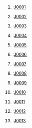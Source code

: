 1. :[J0001](wymagania.jakosciowe.i.ograniczenia/J0001.md) 

2. :[J0002](wymagania.jakosciowe.i.ograniczenia/J0002.md)
   
3. :[J0003](wymagania.jakosciowe.i.ograniczenia/J0003.md)
   
4. :[J0004](wymagania.jakosciowe.i.ograniczenia/J0004.md)
   
5. :[J0005](wymagania.jakosciowe.i.ograniczenia/J0005.md)
   
6. :[J0006](wymagania.jakosciowe.i.ograniczenia/J0006.md)
   
7. :[J0007](wymagania.jakosciowe.i.ograniczenia/J0007.md)
   
8. :[J0008](wymagania.jakosciowe.i.ograniczenia/J0008.md)
    
9. :[J0009](wymagania.jakosciowe.i.ograniczenia/J0009.md)
    
10. :[J0010](wymagania.jakosciowe.i.ograniczenia/J0010.md)
    
11. :[J0011](wymagania.jakosciowe.i.ograniczenia/J0011.md)

12. :[J0012](wymagania.jakosciowe.i.ograniczenia/J0012.md)

13. :[J0013](wymagania.jakosciowe.i.ograniczenia/J0013.md)